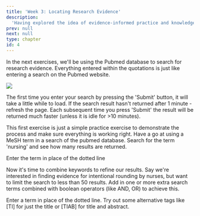 ```yaml
---
title: 'Week 3: Locating Research Evidence'
description:
  'Having explored the idea of evidence-informed practice and knowledge translation in Module 1, we will now address the question of how to find research evidence. The focus in Module 2 is on developing systematic and effective approaches to locating and accessing research evidence.'
prev: null
next: null
type: chapter
id: 4
---
```


<exercise id="1" title="Introduction" type="slides">
<slides source="chapter3_01_introduction">
</slides>

</exercise>

<exercise id="3" title="First search">

In the next exercises, we'll be using the Pubmed database to search for research evidence. Everything entered within the quotations is just like entering a search on the Pubmed website.

<img src="/pubmed-nursing.png"/>


The first time you enter your search by pressing the 'Submit' button, it will take a little while to load. If the search result hasn't returned after 1 minute - refresh the page. Each subsequent time you press 'Submit' the result will be returned much faster (unless it is idle for >10 minutes).

This first exercise is just a simple practice exercise to demonstrate the process and make sure everything is working right. Have a go at using a MeSH term in a search of the pubmed database. Search for the term 'nursing' and see how many results are returned. 

<codeblock id="01_03">

Enter the term in place of the dotted line

</codeblock>

</exercise>
<exercise id="4" title="Refining a search">

Now it's time to combine keywords to refine our results. Say we're interested in finding evidence for intentional rounding by nurses, but want to limit the search to less than 50 results. Add in one or more extra search terms combined with boolean operators (like AND, OR) to achieve this.

<codeblock id="01_04">

Enter a term in place of the dotted line. Try out some alternative tags like [TI] for just the title or [TIAB] for title and abstract.

</codeblock>

</exercise>

<exercise id="8" title="Iframe" type="slides">
<slides source="chapter1_08_video">

</exercise>
